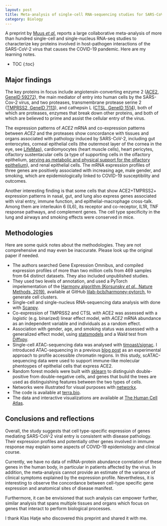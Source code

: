 ```yaml
---
layout: post
title: Meta-analysis of single-cell RNA-sequencing studies for SARS-CoV-2
category: Biology
---
```


A preprint by [Muus *et
al.*](https://www.biorxiv.org/content/10.1101/2020.04.19.049254v2) reports a
large collaborative meta-analysis of more than hundred single-cell and
single-nucleus RNA-seq studies to characterize key proteins involved in
host-pathogen interactions of the SARS-CoV-2 virus that causes the COVID-19
pandemic. Here are my learning notes.

* TOC
{:toc}

## Major findings

The key proteins in focus include angiotensin-converting enzyme 2 ([ACE2, GeneID
59272](https://www.ncbi.nlm.nih.gov/gene/59272)), the main mediator of entry
into human cells by the SARS-Cov-2 virus, and two proteases, transmembrane
protease serine 2 ([TMPRSS2, GeneID
7113](https://www.ncbi.nlm.nih.gov/gene/7113)), and cathepsin L ([CTSL, GeneID
1514](https://www.ncbi.nlm.nih.gov/gene/1514)), both of which are proteases,
enzymes that break down other proteins, and both of which are believed to prime
and assist the cellular entry of the virus.

The expression patterns of *ACE2* mRNA and co-expression patterns between *ACE2*
and the proteases show concordance with tissues and organs associated with
pathology induced by SARS-CoV-2, including gut enterocytes, corneal epithelial
cells (the outermost layer of the cornea in the eye, see
[LifeMap](https://discovery.lifemapsc.com/in-vivo-development/eye/corneal-epithelium)),
cardiomyocytes (heart muscle cells), heart pericytes, olfactory sustentacular
cells (a type of supporting cells in the olfactory epithelium, [serving as
metabolic and physical support for the olfactory
epithelium](https://en.wikipedia.org/wiki/Olfactory_epithelium#Supporting_cells)),
and renal epithelial cells. The mRNA expression profiles of three genes are
positively associated with increasing age, male gender, and smoking, which are
epidemiologically linked to COVID-19 susceptibility and outcomes.

Another interesting finding is that some cells that show ACE2+TMPRSS2+
expression patterns in nasal, gut, and lung also express genes associated with
viral entry, immune function, and epithelial-macrophage cross-talk. Among them
are interleukin 6 (IL6), its receptor and co-receptor, IL1R, TNF response
pathways, and complement genes. The cell type specificity in the lung and
airways and smoking effects were conserved in mice.

## Methodologies

Here are some quick notes about the methodologies. They are not comprehensive
and may even be inaccurate. Please look up the original paper if needed.

* The authors searched Gene Expression Omnibus, and compiled expression profiles
    of more than two million cells from 469 samples from 64 distinct datasets.
    They also included unpublished studies.
* They used two levels of annotation, and used a PyTorch impelementation of the
  [Harmony algorithm (Korsunsky *et al.*, Nature Methods,
  2019)](https://www.nature.com/articles/s41592-019-0619-0), available at GitHub
  [lilab-bcb/harmoney-pytorch](https://github.com/lilab-bcb/harmony-pytorch), to
  generate cell clusters.
* Single-cell and single-nucleus RNA-sequencing data analysis with done with
  [Scanpy](https://github.com/theislab/scanpy).
* Co-expression of TMPRSS2 and CTSL with ACE2 was assessed with a *logistic*
  (e.g. binarized) linear effect model, with *ACE2* mRNA abundance as an
  independent variable and individuals as a random effect.
* Association with gender, age, and smoking status was assessed with a
  generalized effect model, using
  [statsmodels](https://github.com/statsmodels/statsmodels) and a Wald test from
  [Diffxpy](https://github.com/theislab/diffxpy).
* Single-cell ATAC-sequencing data was analysed with
  [timoast/signac](https://github.com/timoast/signac). I introduced
  ATAC-sequencing in a previous [blog
  post](https://accio.github.io/bioinformatics/2020/05/28/nucleosome-positioning-prediction.html#experimental-approaches-to-quantify-nucleosome-positioning)
  as an experimental approach to profile accessible chromatin regions. In this
  study, scATAC-sequencing data were used to support immune-like molecular
  phentoypes of epithelial cells that express ACE2.
* Random forest models were built with [sklearn](https://scikit-learn.org/) to
  distinguish double-positive from double-negative cells, and genes that build
  the trees are used as distinguishing features between the two types of cells.
* Networks were illustrated for visual purposes with
    [networkx](https://github.com/networkx/networkx).
* The code is available at
  [terra.bio](https://app.terra.bio/#workspaces/kco-incubator/COVID-19_cross_tissue_analysis).
* The data and interactive visualizations are available at [The Human Cell
    Atlas](https://singlecell.broadinstitute.org/single_cell?scpbr=hca-covid-19-integrated-analysis).

## Conclusions and reflections

Overall, the study suggests that cell type-specific expression of genes
mediating SARS-CoV-2 viral entry is consistent with disease pathology. Their
expression profiles and potentially other genes involved in immune response may
explain some aspects of COVID-19 epidemiology and clinical course.

Currently, we have no data of mRNA-protein abundance correlation of these genes
in the human body, in particular in patients affected by the virus. In addition,
the meta-analysis cannot provide an estimate of the variance of clinical
symptoms explained by the expression profile. Nevertheless, it is interesting to
observe the concordance between cell-type specific gene expression and
anatomical sites of disease manifest.

Furthermore, it can be envisioned that such analysis can empower further,
similar analysis that spans multiple tissues and organs which focus on genes
that interact to perform biological processes.

I thank Klas Hatje who discovered this preprint and shared it with me.

